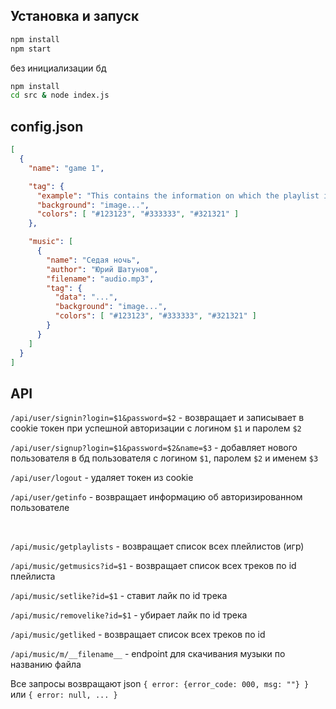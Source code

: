 ## Установка и запуск
```bash
npm install
npm start
```

без инициализации бд

```bash
npm install
cd src & node index.js
```

## config.json
```json
[
  {
    "name": "game 1",

    "tag": {
      "example": "This contains the information on which the playlist interface should be based",
      "background": "image...",
      "colors": [ "#123123", "#333333", "#321321" ]
    },

    "music": [
      {
        "name": "Седая ночь",
        "author": "Юрий Шатунов",
        "filename": "audio.mp3",
        "tag": {
          "data": "...",
          "background": "image...",
          "colors": [ "#123123", "#333333", "#321321" ]
        }
      }
    ]
  }
]
```

## API
`/api/user/signin?login=$1&password=$2` - возвращает и записывает в cookie токен при успешной авторизации с логином `$1` и паролем `$2`

`/api/user/signup?login=$1&password=$2&name=$3` - добавляет нового пользователя в бд пользователя с логином `$1`, паролем `$2` и именем `$3`

`/api/user/logout` - удаляет токен из cookie

`/api/user/getinfo` - возвращает информацию об авторизированном пользователе

<br>

`/api/music/getplaylists` - возвращает список всех плейлистов (игр)

`/api/music/getmusics?id=$1` - возвращает список всех треков по id плейлиста

`/api/music/setlike?id=$1` - ставит лайк по id трека

`/api/music/removelike?id=$1` - убирает лайк по id трека

`/api/music/getliked` - возвращает список всех треков по id

`/api/music/m/__filename__` - endpoint для скачивания музыки по названию файла

Все запросы возвращают json `{ error: {error_code: 000, msg: ""} }` или `{ error: null, ... }`